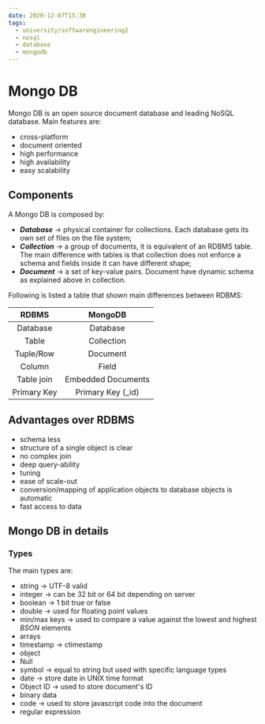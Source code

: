 ```yaml
---
date: 2020-12-07T15:38
tags:
  - university/softwarengineering2
  - nosql
  - database
  - mongodb
---
```


# Mongo DB
Mongo DB is an open source document database and leading NoSQL database. Main features are:

* cross-platform
* document oriented
* high performance
* high availability
* easy scalability

## Components
A Mongo DB is composed by:

* ***Database*** → physical container for collections. Each database gets its own set of files on the file system;
* ***Collection*** → a group of documents, it is equivalent of an RDBMS table. The main difference with tables is that collection does not enforce a schema and fields inside it can have different shape;
* ***Document*** → a set of key-value pairs. Document have dynamic schema as explained above in collection.

Following is listed a table that shown main differences between RDBMS:

| RDBMS       | MongoDB            |
|:-----------:|:------------------:|
| Database    | Database           |
| Table       | Collection         |
| Tuple/Row   | Document           |
| Column      | Field              |
| Table join  | Embedded Documents |
| Primary Key | Primary Key (_id)  |

## Advantages over RDBMS

* schema less
* structure of a single object is clear
* no complex join
* deep query-ability
* tuning
* ease of scale-out
* conversion/mapping of application objects to database objects is automatic
* fast access to data

## Mongo DB in details
### Types
The main types are:

* string → UTF-8 valid
* integer → can be 32 bit or 64 bit depending on server
* boolean → 1 bit true or false
* double → used for floating point values
* min/max keys → used to compare a value against the lowest and highest *BSON* elements
* arrays
* timestamp → ctimestamp
* object
* Null
* symbol → equal to string but used with specific language types
* date → store date in UNIX time format
* Object ID → used to store document's ID
* binary data
* code → used to store javascript code into the document
* regular expression
